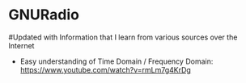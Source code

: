 # GNURadio

#Updated with Information that I learn from various sources over the Internet

- Easy understanding of Time Domain / Frequency Domain: https://www.youtube.com/watch?v=rmLm7g4KrDg
